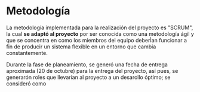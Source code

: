 # Metodología
La metodología implementada para la realización del proyecto es "SCRUM", la cual **se adaptó al proyecto** por ser conocida como una metodología ágil y que se concentra en como los miembros del equipo deberÌan funcionar a fin de producir un sistema flexible en un entorno que cambia constantemente.

Durante la fase de planeamiento, se generó una fecha de entrega aproximada (20 de octubre) para la entrega del proyecto, así pues, se generarón roles que llevarían al proyecto a un desarollo óptimo; se consideró como 
